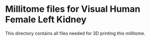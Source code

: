 # Millitome files for Visual Human Female Left Kidney

This directory contains all files needed for 3D printing this millitome. 
